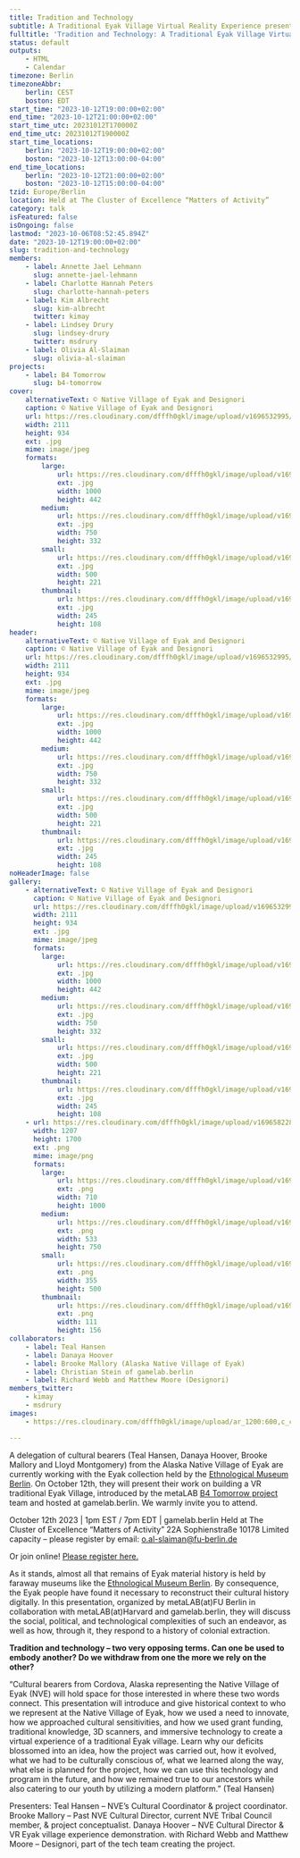 ```yaml
---
title: Tradition and Technology
subtitle: A Traditional Eyak Village Virtual Reality Experience presented by Cultural Bearers from Cordova, Alaska
fulltitle: 'Tradition and Technology: A Traditional Eyak Village Virtual Reality Experience presented by Cultural Bearers from Cordova, Alaska'
status: default
outputs:
    - HTML
    - Calendar
timezone: Berlin
timezoneAbbr:
    berlin: CEST
    boston: EDT
start_time: "2023-10-12T19:00:00+02:00"
end_time: "2023-10-12T21:00:00+02:00"
start_time_utc: 20231012T170000Z
end_time_utc: 20231012T190000Z
start_time_locations:
    berlin: "2023-10-12T19:00:00+02:00"
    boston: "2023-10-12T13:00:00-04:00"
end_time_locations:
    berlin: "2023-10-12T21:00:00+02:00"
    boston: "2023-10-12T15:00:00-04:00"
tzid: Europe/Berlin
location: Held at The Cluster of Excellence “Matters of Activity”
category: talk
isFeatured: false
isOngoing: false
lastmod: "2023-10-06T08:52:45.894Z"
date: "2023-10-12T19:00:00+02:00"
slug: tradition-and-technology
members:
    - label: Annette Jael Lehmann
      slug: annette-jael-lehmann
    - label: Charlotte Hannah Peters
      slug: charlotte-hannah-peters
    - label: Kim Albrecht
      slug: kim-albrecht
      twitter: kimay
    - label: Lindsey Drury
      slug: lindsey-drury
      twitter: msdrury
    - label: Olivia Al-Slaiman
      slug: olivia-al-slaiman
projects:
    - label: B4 Tomorrow
      slug: b4-tomorrow
cover:
    alternativeText: © Native Village of Eyak and Designori
    caption: © Native Village of Eyak and Designori
    url: https://res.cloudinary.com/dfffh0gkl/image/upload/v1696532995/Native_Village_of_Eyak_and_Designori_c767ad00f8.jpg
    width: 2111
    height: 934
    ext: .jpg
    mime: image/jpeg
    formats:
        large:
            url: https://res.cloudinary.com/dfffh0gkl/image/upload/v1696532997/large_Native_Village_of_Eyak_and_Designori_c767ad00f8.jpg
            ext: .jpg
            width: 1000
            height: 442
        medium:
            url: https://res.cloudinary.com/dfffh0gkl/image/upload/v1696532997/medium_Native_Village_of_Eyak_and_Designori_c767ad00f8.jpg
            ext: .jpg
            width: 750
            height: 332
        small:
            url: https://res.cloudinary.com/dfffh0gkl/image/upload/v1696532998/small_Native_Village_of_Eyak_and_Designori_c767ad00f8.jpg
            ext: .jpg
            width: 500
            height: 221
        thumbnail:
            url: https://res.cloudinary.com/dfffh0gkl/image/upload/v1696532996/thumbnail_Native_Village_of_Eyak_and_Designori_c767ad00f8.jpg
            ext: .jpg
            width: 245
            height: 108
header:
    alternativeText: © Native Village of Eyak and Designori
    caption: © Native Village of Eyak and Designori
    url: https://res.cloudinary.com/dfffh0gkl/image/upload/v1696532995/Native_Village_of_Eyak_and_Designori_c767ad00f8.jpg
    width: 2111
    height: 934
    ext: .jpg
    mime: image/jpeg
    formats:
        large:
            url: https://res.cloudinary.com/dfffh0gkl/image/upload/v1696532997/large_Native_Village_of_Eyak_and_Designori_c767ad00f8.jpg
            ext: .jpg
            width: 1000
            height: 442
        medium:
            url: https://res.cloudinary.com/dfffh0gkl/image/upload/v1696532997/medium_Native_Village_of_Eyak_and_Designori_c767ad00f8.jpg
            ext: .jpg
            width: 750
            height: 332
        small:
            url: https://res.cloudinary.com/dfffh0gkl/image/upload/v1696532998/small_Native_Village_of_Eyak_and_Designori_c767ad00f8.jpg
            ext: .jpg
            width: 500
            height: 221
        thumbnail:
            url: https://res.cloudinary.com/dfffh0gkl/image/upload/v1696532996/thumbnail_Native_Village_of_Eyak_and_Designori_c767ad00f8.jpg
            ext: .jpg
            width: 245
            height: 108
noHeaderImage: false
gallery:
    - alternativeText: © Native Village of Eyak and Designori
      caption: © Native Village of Eyak and Designori
      url: https://res.cloudinary.com/dfffh0gkl/image/upload/v1696532995/Native_Village_of_Eyak_and_Designori_c767ad00f8.jpg
      width: 2111
      height: 934
      ext: .jpg
      mime: image/jpeg
      formats:
        large:
            url: https://res.cloudinary.com/dfffh0gkl/image/upload/v1696532997/large_Native_Village_of_Eyak_and_Designori_c767ad00f8.jpg
            ext: .jpg
            width: 1000
            height: 442
        medium:
            url: https://res.cloudinary.com/dfffh0gkl/image/upload/v1696532997/medium_Native_Village_of_Eyak_and_Designori_c767ad00f8.jpg
            ext: .jpg
            width: 750
            height: 332
        small:
            url: https://res.cloudinary.com/dfffh0gkl/image/upload/v1696532998/small_Native_Village_of_Eyak_and_Designori_c767ad00f8.jpg
            ext: .jpg
            width: 500
            height: 221
        thumbnail:
            url: https://res.cloudinary.com/dfffh0gkl/image/upload/v1696532996/thumbnail_Native_Village_of_Eyak_and_Designori_c767ad00f8.jpg
            ext: .jpg
            width: 245
            height: 108
    - url: https://res.cloudinary.com/dfffh0gkl/image/upload/v1696582281/221005_FUJA_Plakat420x594mm_Studio_Pandan_PF_1abdb48165.png
      width: 1207
      height: 1700
      ext: .png
      mime: image/png
      formats:
        large:
            url: https://res.cloudinary.com/dfffh0gkl/image/upload/v1696582282/large_221005_FUJA_Plakat420x594mm_Studio_Pandan_PF_1abdb48165.png
            ext: .png
            width: 710
            height: 1000
        medium:
            url: https://res.cloudinary.com/dfffh0gkl/image/upload/v1696582282/medium_221005_FUJA_Plakat420x594mm_Studio_Pandan_PF_1abdb48165.png
            ext: .png
            width: 533
            height: 750
        small:
            url: https://res.cloudinary.com/dfffh0gkl/image/upload/v1696582283/small_221005_FUJA_Plakat420x594mm_Studio_Pandan_PF_1abdb48165.png
            ext: .png
            width: 355
            height: 500
        thumbnail:
            url: https://res.cloudinary.com/dfffh0gkl/image/upload/v1696582281/thumbnail_221005_FUJA_Plakat420x594mm_Studio_Pandan_PF_1abdb48165.png
            ext: .png
            width: 111
            height: 156
collaborators:
    - label: Teal Hansen
    - label: Danaya Hoover
    - label: Brooke Mallory (Alaska Native Village of Eyak)
    - label: Christian Stein of gamelab.berlin
    - label: Richard Webb and Matthew Moore (Designori)
members_twitter:
    - kimay
    - msdrury
images:
    - https://res.cloudinary.com/dfffh0gkl/image/upload/ar_1200:600,c_crop/c_limit,h_1200,w_600/v1696532995/Native_Village_of_Eyak_and_Designori_c767ad00f8.jpg

---
```

A delegation of cultural bearers (Teal Hansen, Danaya Hoover, Brooke Mallory and Lloyd Montgomery) from the Alaska Native Village of Eyak are currently  working with the Eyak  collection held by the [Ethnological Museum Berlin](https://www.smb.museum/museen-einrichtungen/ethnologisches-museum/home/). On October 12th, they will present their work on building a VR traditional Eyak Village, introduced by the metaLAB [B4 Tomorrow project ](https://mlml.io/p/b4-tomorrow/) team and hosted at gamelab.berlin. We warmly invite you to attend.

October 12th 2023 | 1pm EST /  7pm EDT | gamelab.berlin
Held at The Cluster of Excellence “Matters of Activity”
22A Sophienstraße 10178
Limited capacity – please register by email: [o.al-slaiman@fu-berlin.de](https://webmail.zedat.fu-berlin.de/src/compose.php?send_to=o.al-slaiman@fu-berlin.de)

Or join online! [Please register here.](https://forms.gle/faPxcWeSgDPB8aRi7)

As it stands, almost all that remains of Eyak material history is held by faraway museums like the [Ethnological Museum Berlin](https://www.smb.museum/museen-einrichtungen/ethnologisches-museum/home/). By consequence, the Eyak people have found it necessary to reconstruct their cultural history digitally. In this presentation, organized by metaLAB(at)FU Berlin in collaboration with metaLAB(at)Harvard and gamelab.berlin, they will discuss the social, political, and technological complexities of such an endeavor, as well as how, through it, they respond to a history of colonial extraction. 

**Tradition and technology – two very opposing terms. Can one be used to embody another? Do we withdraw from one the more we rely on the other?**

“Cultural bearers from Cordova, Alaska representing the Native Village of Eyak (NVE) will hold space for those interested in where these two words connect. This presentation will introduce and give historical context to who we represent at the Native Village of Eyak, how we used a need to innovate, how we approached cultural sensitivities, and how we used grant funding, traditional knowledge, 3D scanners, and immersive technology to create a virtual experience of a traditional Eyak village. Learn why our deficits blossomed into an idea, how the project was carried out, how it evolved, what we had to be culturally conscious of, what we learned along the way, what else is planned for the project, how we can use this technology and program in the future, and how we remained true to our ancestors while also catering to our youth by utilizing a modern platform.”
(Teal Hansen) 


Presenters: 
Teal Hansen – NVE’s Cultural Coordinator & project coordinator.
Brooke Mallory – Past NVE Cultural Director, current NVE Tribal Council member, & project conceptualist.
Danaya Hoover – NVE Cultural Director & VR Eyak village experience demonstration.
with Richard Webb and Matthew Moore – Designori, part of the tech team creating the project.